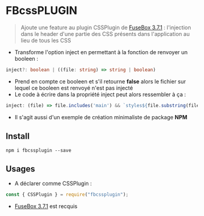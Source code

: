 # FBcssPLUGIN

> Ajoute une feature au plugin CSSPlugin de [FuseBox 3.7.1](https://fuse-box.org) : l'injection dans le header d'une partie des CSS présents dans l'application au lieu de tous les CSS

- Transforme l'option inject en permettant à la fonction de renvoyer un booleen :
```Typescript
inject?: boolean | ((file: string) => string | boolean)
```
- Prend en compte ce booleen et s'il retourne **false** alors le fichier sur lequel ce booleen est renvoyé n'est pas injecté
- Le code à écrire dans la propriété inject peut alors ressembler à ça :
```Typescript
inject: (file) => file.includes('main') && `styles${file.substring(file.lastIndexOf('/'))}`
```
- Il s'agit aussi d'un exemple de création minimaliste de package **NPM**

## Install

    npm i fbcssplugin --save

## Usages

- A déclarer comme CSSPlugin :
```Typescript
const { CSSPlugin } = require("fbcssplugin");
```
- [FuseBox 3.7.1](https://fuse-box.org) est recquis